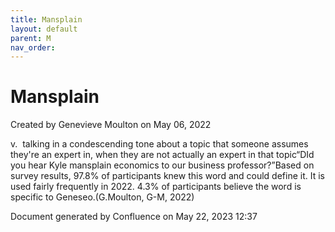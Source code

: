```yaml
---
title: Mansplain
layout: default
parent: M
nav_order:
---
```


# Mansplain

Created by  Genevieve Moulton on May 06, 2022

v.  talking in a condescending tone about a topic that someone assumes they're an expert in, when they are not actually an expert in that topic“DId you hear Kyle mansplain economics to our business professor?”Based on survey results, 97.8% of participants knew this word and could define it. It is used fairly frequently in 2022. 4.3% of participants believe the word is specific to Geneseo.(G.Moulton, G-M, 2022)

Document generated by Confluence on May 22, 2023 12:37


